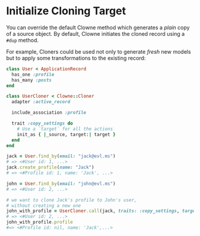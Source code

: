 # Initialize Cloning Target

You can override the default Clowne method which generates a _plain_ copy of a source object.
By default, Clowne initiates the cloned record using a `#dup` method.

For example, Cloners could be used not only to generate _fresh_ new models but to apply some transformations to the existing record:


```ruby
class User < ApplicationRecord
  has_one :profile
  has_many :posts
end

class UserCloner < Clowne::Cloner
  adapter :active_record

  include_association :profile

  trait :copy_settings do
    # Use a `target` for all the actions
    init_as { |_source, target:| target }
  end
end

jack = User.find_by(email: "jack@evl.ms")
# => <#User id: 1, ...>
jack.create_profile(name: "Jack")
# => <#Profile id: 1, name: 'Jack', ...>

john = User.find_by(email: "john@evl.ms")
# => <#User id: 2, ...>

# we want to clone Jack's profile to John's user,
# without creating a new one
john_with_profile = UserCloner.call(jack, traits: :copy_settings, target: john).to_record
# => <#User id: 2, ...>
john_with_profile.profile
#=> <#Profile id: nil, name: 'Jack',...>
```
